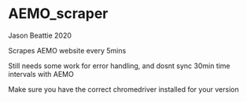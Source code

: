# AEMO_scraper

Jason Beattie 2020

Scrapes AEMO website every 5mins 

Still needs some work for error handling, and dosnt sync 30min time intervals with AEMO

Make sure you have the correct chromedriver installed for your version
